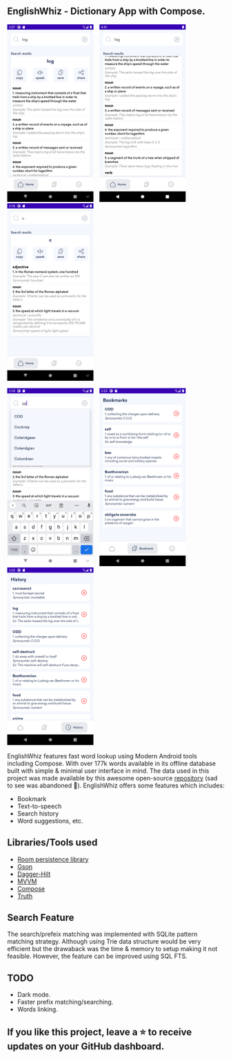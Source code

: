 ## EnglishWhiz - Dictionary App with Compose.
<p>
    <img src="https://github.com/ezechuka/EnglishWhiz/blob/main/asset/asset1.png" width="200px" height="auto"/>
    <img src="https://github.com/ezechuka/EnglishWhiz/blob/main/asset/asset2.png" width="200px" width="200px" height="auto" hspace="10"/>
    <img src="https://github.com/ezechuka/EnglishWhiz/blob/main/asset/asset6.png" width="200px" width="200px" height="auto" />
</p>

<p>
    <img src="https://github.com/ezechuka/EnglishWhiz/blob/main/asset/asset3.png" width="200px" height="auto"/>
    <img src="https://github.com/ezechuka/EnglishWhiz/blob/main/asset/asset4.png" width="200px" width="200px" height="auto" hspace="10"/>
    <img src="https://github.com/ezechuka/EnglishWhiz/blob/main/asset/asset5.png" width="200px" width="200px" height="auto" />
</p>

EnglishWhiz features fast word lookup using Modern Android tools including Compose. With over 177k words available in its offline database built with simple & minimal user interface in mind.
The data used in this project was made available by this awesome open-source [repository](https://github.com/wordset/wordset-dictionary) (sad to see was abandoned :smiling_face_with_tear:).
EnglishWhiz offers some features which includes:
* Bookmark
* Text-to-speech
* Search history
* Word suggestions, etc.

## Libraries/Tools used
* [Room persistence library](https://developer.android.com/jetpack/androidx/releases/room)
* [Gson](https://github.com/google/gson)
* [Dagger-Hilt](https://developer.android.com/training/dependency-injection/hilt-android)
* [MVVM](https://developer.android.com/jetpack/guide?gclid=Cj0KCQiAuvOPBhDXARIsAKzLQ8HZzKJ1ZNhu19088CRAy_5AkXyqkggycLhH85QWnWUDn_OoWmwIUWsaArbwEALw_wcB&gclsrc=aw.ds)
* [Compose](https://developer.android.com/jetpack/compose?gclid=Cj0KCQiAuvOPBhDXARIsAKzLQ8GSVc9ZODy0aKzeKMDFOeCbLggMbMvmgRTR7faxei96FA3tol2O7nEaAh72EALw_wcB&gclsrc=aw.ds)
* [Truth](https://truth.dev/)

## Search Feature
The search/prefeix matching was implemented with SQLite pattern matching strategy. Although using Trie data structure would be very efficient but the drawaback was the time & memory to setup making it not feasible. However, the feature can be improved using SQL FTS.

## TODO
* Dark mode.
* Faster prefix matching/searching.
* Words linking.


## If you like this project, leave a ⭐ to receive updates on your GitHub dashboard.
